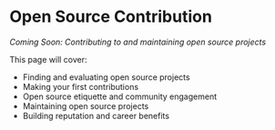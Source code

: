 # Open Source Contribution

*Coming Soon: Contributing to and maintaining open source projects*

This page will cover:
- Finding and evaluating open source projects
- Making your first contributions
- Open source etiquette and community engagement
- Maintaining open source projects
- Building reputation and career benefits